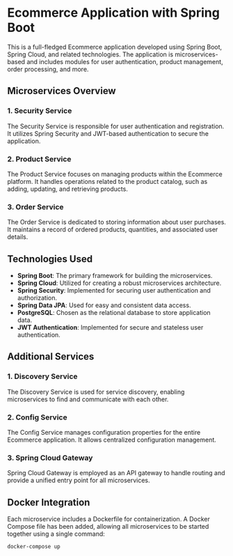 # Ecommerce Application with Spring Boot

This is a full-fledged Ecommerce application developed using Spring Boot, Spring Cloud, and related technologies. The application is microservices-based and includes modules for user authentication, product management, order processing, and more.

## Microservices Overview

### 1. Security Service

The Security Service is responsible for user authentication and registration. It utilizes Spring Security and JWT-based authentication to secure the application.

### 2. Product Service

The Product Service focuses on managing products within the Ecommerce platform. It handles operations related to the product catalog, such as adding, updating, and retrieving products.

### 3. Order Service

The Order Service is dedicated to storing information about user purchases. It maintains a record of ordered products, quantities, and associated user details.

## Technologies Used

- **Spring Boot**: The primary framework for building the microservices.
- **Spring Cloud**: Utilized for creating a robust microservices architecture.
- **Spring Security**: Implemented for securing user authentication and authorization.
- **Spring Data JPA**: Used for easy and consistent data access.
- **PostgreSQL**: Chosen as the relational database to store application data.
- **JWT Authentication**: Implemented for secure and stateless user authentication.

## Additional Services

### 1. Discovery Service

The Discovery Service is used for service discovery, enabling microservices to find and communicate with each other.

### 2. Config Service

The Config Service manages configuration properties for the entire Ecommerce application. It allows centralized configuration management.

### 3. Spring Cloud Gateway

Spring Cloud Gateway is employed as an API gateway to handle routing and provide a unified entry point for all microservices.

## Docker Integration

Each microservice includes a Dockerfile for containerization. A Docker Compose file has been added, allowing all microservices to be started together using a single command:

```bash
docker-compose up
